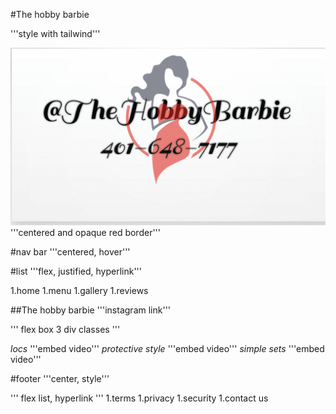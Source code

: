 #The hobby barbie

'''style with tailwind'''

![backround image](img_thb.jpg.png) 
'''centered and opaque red border'''

#nav bar '''centered, hover'''

#list '''flex, justified, hyperlink'''

1.home 
1.menu
1.gallery
1.reviews

##The hobby barbie '''instagram link'''

'''
flex box 3 div classes
'''

*locs* '''embed video'''
*protective style* '''embed video'''
*simple sets* '''embed video'''

#footer '''center, style'''

'''
flex list, hyperlink
'''
1.terms
1.privacy
1.security
1.contact us
